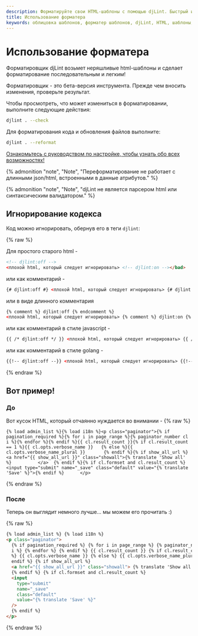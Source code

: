 ```yaml
---
description: Форматируйте свои HTML-шаблоны с помощью djLint. Быстрый и точный вывод сделает ваши шаблоны блестящими.
title: Использование форматера
keywords: облицовка шаблонов, форматер шаблонов, djLint, HTML, шаблоны, форматер, линтер, использование, Использование форматера
---
```


# Использование форматера

Форматировщик djLint возьмет неряшливые html-шаблоны и сделает форматирование последовательным и легким!

Форматировщик - это бета-версия инструмента. Прежде чем вносить изменения, проверьте результат.

Чтобы просмотреть, что может измениться в форматировании, выполните следующие действия:

```bash
djlint . --check
```

Для форматирования кода и обновления файлов выполните:

```bash
djlint . --reformat
```

<div class="box notification is-info is-light">
    <span class="icon is-large"><i class="fas fa-2x fa-arrow-circle-right"></i></span><div class="my-auto ml-3 is-inline-block"><a href="/ru/docs/configuration/">Ознакомьтесь с руководством по настройке, чтобы узнать обо всех возможностях!</a></div>
</div>

{% admonition
   "note",
   "Note",
   "Переформатирование не работает с длинными json/html, встроенными в данные атрибутов."
%}

{% admonition
   "note",
   "Note",
   "djLint не является парсером html или синтаксическим валидатором."
%}

## Игнорирование кодекса

Код можно игнорировать, обернув его в теги `djlint`:

{% raw %}

Для простого старого html -

```html
<!-- djlint:off -->
<плохой html, который следует игнорировать> <!-- djlint:on --></bad>
```

или как комментарий -

```html
{# djlint:off #} <плохой html, который следует игнорировать> {# djlint:on #}</bad>
```

или в виде длинного комментария

```html
{% comment %} djlint:off {% endcomment %}
<плохой html, который следует игнорировать> {% comment %} djlint:on {% endcomment %}</bad>
```

или как комментарий в стиле javascript -

```html
{{ /* djlint:off */ }} <плохой html, который следует игнорировать> {{ /* djlint:on */ }}</bad>
```

или как комментарий в стиле golang -

```html
{{!-- djlint:off --}} <плохой html, который следует игнорировать> {{!-- djlint:on --}}</bad>
```

{% endraw %}

## Вот пример!

### До

Вот кусок HTML, который отчаянно нуждается во внимании -
{% raw %}

```
{% load admin_list %}{% load i18n %}<p class="paginator">{% if pagination_required %}{% for i in page_range %}{% paginator_number cl i %}{% endfor %}{% endif %}{{ cl.result_count }}{% if cl.result_count == 1 %}{{ cl.opts.verbose_name }}   {% else %}{{ cl.opts.verbose_name_plural }}       {% endif %}{% if show_all_url %} <a href="{{ show_all_url }}" class="showall">{% translate 'Show all' %}          </a>  {% endif %}{% if cl.formset and cl.result_count %}<input type="submit" name="_save" class="default" value="{% translate 'Save' %}">{% endif %}      </p>
```

{% endraw %}

### После

Теперь он выглядит немного лучше... мы можем его прочитать :)

{% raw %}

```html
{% load admin_list %} {% load i18n %}
<p class="paginator">
  {% if pagination_required %} {% for i in page_range %} {% paginator_number cl
  i %} {% endfor %} {% endif %} {{ cl.result_count }} {% if cl.result_count == 1
  %} {{ cl.opts.verbose_name }} {% else %} {{ cl.opts.verbose_name_plural }} {%
  endif %} {% if show_all_url %}
  <a href="{{ show_all_url }}" class="showall"> {% translate 'Show all' %} </a>
  {% endif %} {% if cl.formset and cl.result_count %}
  <input
    type="submit"
    name="_save"
    class="default"
    value="{% translate 'Save' %}"
  />
  {% endif %}
</p>
```

{% endraw %}
